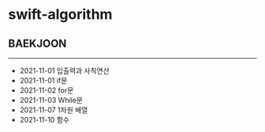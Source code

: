 # swift-algorithm

## BAEKJOON

---

- 2021-11-01 입출력과 사칙연산
- 2021-11-01 if문
- 2021-11-02 for문
- 2021-11-03 While문
- 2021-11-07 1차원 배열
- 2021-11-10 함수
